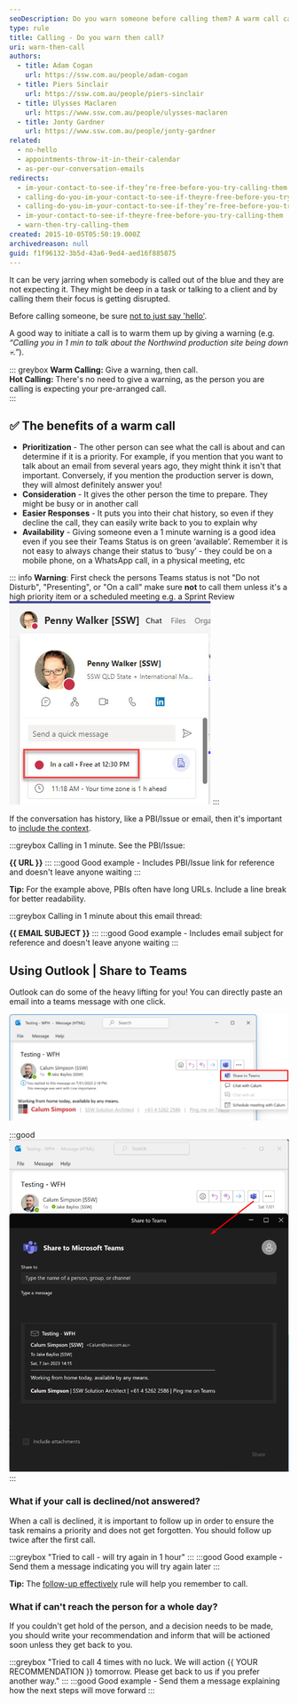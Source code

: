 ```yaml
---
seoDescription: Do you warn someone before calling them? A warm call can be a game-changer, prioritizing their attention and ensuring they're prepared to discuss important topics.
type: rule
title: Calling - Do you warn then call?
uri: warn-then-call
authors:
  - title: Adam Cogan
    url: https://ssw.com.au/people/adam-cogan
  - title: Piers Sinclair
    url: https://ssw.com.au/people/piers-sinclair
  - title: Ulysses Maclaren
    url: https://www.ssw.com.au/people/ulysses-maclaren
  - title: Jonty Gardner
    url: https://www.ssw.com.au/people/jonty-gardner
related:
  - no-hello
  - appointments-throw-it-in-their-calendar
  - as-per-our-conversation-emails
redirects:
  - im-your-contact-to-see-if-they’re-free-before-you-try-calling-them
  - calling-do-you-im-your-contact-to-see-if-theyre-free-before-you-try-calling-them
  - calling-do-you-im-your-contact-to-see-if-they’re-free-before-you-try-calling-them
  - im-your-contact-to-see-if-theyre-free-before-you-try-calling-them
  - warn-then-try-calling-them
created: 2015-10-05T05:50:19.000Z
archivedreason: null
guid: f1f96132-3b5d-43a6-9ed4-aed16f885875
---
```


It can be very jarring when somebody is called out of the blue and they are not expecting it. They might be deep in a task or talking to a client and by calling them their focus is getting disrupted.

Before calling someone, be sure [not to just say 'hello'](/no-hello).

A good way to initiate a call is to warm them up by giving a warning (e.g. _“Calling you in 1 min to talk about the Northwind production site being down 💀.”_).

<!--endintro-->

::: greybox
**Warm Calling:** Give a warning, then call.  
**Hot Calling:** There's no need to give a warning, as the person you are calling is expecting your pre-arranged call.  
:::

## ✅ The benefits of a warm call

* **Prioritization** - The other person can see what the call is about and can determine if it is a priority. For example, if you mention that you want to talk about an email from several years ago, they might think it isn't that important. Conversely, if you mention the production server is down, they will almost definitely answer you!
* **Consideration** - It gives the other person the time to prepare. They might be busy or in another call
* **Easier Responses** - It puts you into their chat history, so even if they decline the call, they can easily write back to you to explain why
* **Availability** - Giving someone even a 1 minute warning is a good idea even if you see their Teams Status is on green ‘available’. Remember it is not easy to always change their status to ‘busy’ - they could be on a mobile phone, on a WhatsApp call, in a physical meeting, etc

::: info
**Warning**: First check the persons Teams status is not "Do not Disturb", "Presenting", or "On a call" make sure **not** to call them unless it's a high priority item or a scheduled meeting
e.g. a Sprint Review
![Figure: Check their status first](team-status-1.jpg)
:::

If the conversation has history, like a PBI/Issue or email, then it's important to [include the context](/add-context-reasoning-to-emails).

:::greybox
Calling in 1 minute. See the PBI/Issue:

**{{ URL }}**
:::
:::good
Good example - Includes PBI/Issue link for reference and doesn't leave anyone waiting
:::

**Tip:** For the example above, PBIs often have long URLs. Include a line break for better readability.

:::greybox
Calling in 1 minute about this email thread:

**{{ EMAIL SUBJECT }}**
:::
:::good
Good example - Includes email subject for reference and doesn't leave anyone waiting
:::

## Using Outlook | Share to Teams

Outlook can do some of the heavy lifting for you! You can directly paste an email into a teams message with one click.

![Figure: In Outlook | Share to Teams ](share-to-teams-outlook-button.png)

:::good
![Figure: Good example - Includes a task, and gives context by sharing the email to a teams chat using Outlook | Share to Teams](share-to-teams.png)
:::

### What if your call is declined/not answered?

When a call is declined, it is important to follow up in order to ensure the task remains a priority and does not get forgotten. You should follow up twice after the first call.

:::greybox
"Tried to call - will try again in 1 hour"
:::
:::good
Good example - Send them a message indicating you will try again later
:::

**Tip:** The [follow-up effectively](/follow-up-effectively) rule will help you remember to call.

### What if can't reach the person for a whole day?

If you couldn't get hold of the person, and a decision needs to be made, you should write your recommendation and inform that will be actioned soon unless they get back to you.

:::greybox
"Tried to call 4 times with no luck. We will action {{ YOUR RECOMMENDATION }} tomorrow. Please get back to us if you prefer another way."
:::
:::good
Good example - Send them a message explaining how the next steps will move forward
:::

